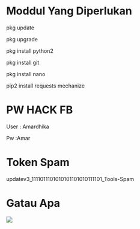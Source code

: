 # Moddul Yang Diperlukan
 pkg update

 pkg upgrade

 pkg install python2

 pkg install git

 pkg install nano

 pip2 install requests mechanize


# PW HACK FB

 User : Amardhika

 Pw :Amar

# Token Spam

updatev3_1111011101010101101010111101_Tools-Spam

# Gatau Apa
<a red="https://m.facebook.com/Amar.Dhika.399"><img src="https://img.shields.io/badge/Follow-Facebook-blue.svg">
